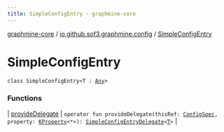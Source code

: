 ```yaml
---
title: SimpleConfigEntry - graphmine-core
---
```


[graphmine-core](../../index.html) / [io.github.sof3.graphmine.config](../index.html) / [SimpleConfigEntry](./index.html)

# SimpleConfigEntry

`class SimpleConfigEntry<T : `[`Any`](https://kotlinlang.org/api/latest/jvm/stdlib/kotlin/-any/index.html)`>`

### Functions

| [provideDelegate](provide-delegate.html) | `operator fun provideDelegate(thisRef: `[`ConfigSpec`](../-config-spec/index.html)`, property: `[`KProperty`](https://kotlinlang.org/api/latest/jvm/stdlib/kotlin.reflect/-k-property/index.html)`<*>): `[`SimpleConfigEntryDelegate`](../-simple-config-entry-delegate/index.html)`<`[`T`](index.html#T)`>` |

